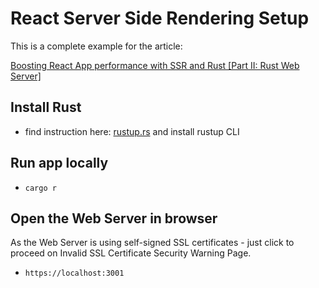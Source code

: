 # React Server Side Rendering Setup

This is a complete example for the article:  

[Boosting React App performance with SSR and Rust [Part II: Rust Web Server]](https://hackernoon.com/how-to-improve-react-app-performance-with-ssr-and-rust-part-ii-rust-web-server-vb1a373h)

## Install Rust

- find instruction here: [rustup.rs](https://rustup.rs) and install rustup CLI

## Run app locally

- `cargo r`

## Open the Web Server in browser

As the Web Server is using self-signed SSL certificates - just click to proceed on Invalid SSL Certificate Security Warning Page.

- `https://localhost:3001`
